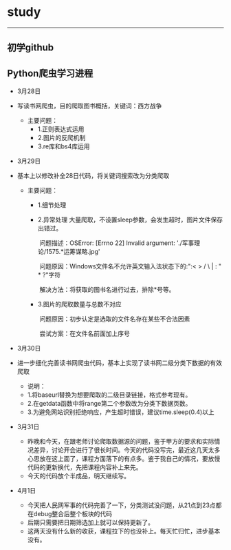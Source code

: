 # study
----------------------
初学github
--------------
##  Python爬虫学习进程

- 3月28日

- 	写读书网爬虫，目的爬取图书概括，关键词：西方战争
	
	- 	主要问题：
		- 1.正则表达式运用
		- 2.图片的反爬机制
		- 3.re库和bs4库运用
	
- 3月29日

- 基本上以修改补全28日代码，将关键词搜索改为分类爬取

  - 主要问题：

    - 1.细节处理
      
    - 2.异常处理   大量爬取，不设置sleep参数，会发生超时，图片文件保存出错过。    

      ​			问题描述：OSError: [Errno 22] Invalid argument: './军事理论/1575.*运筹谋略.jpg'

      ​			问题原因：Windows文件名不允许英文输入法状态下的:":< > / \ | : " * ?"字符

      ​			解决方法：将获取的图书名进行过去，排除*号等。

    - 3.图片的爬取数量与总数不对应  	

      ​			问题原因：初步认定是选取的文件名存在某些不合法因素  

      ​			尝试方案：在文件名前面加上序号

- 3月30日

- 进一步细化完善读书网爬虫代码，基本上实现了读书网二级分类下数据的有效爬取

	- 说明：
	- 	1.将baseurl替换为想要爬取的二级目录链接，格式参考现有。
	- 	2.在getdata函数中将range第二个参数改为分类下数据页数。
	- 	3.为避免网站识别拒绝响应，产生超时错误，建议time.sleep(0.4)以上
	
- 3月31日

  - 昨晚和今天，在跟老师讨论爬取数据源的问题，鉴于甲方的要求和实际情况差异，讨论开会进行了很长时间。今天的代码没写完，最近这几天太多心思放在这上面了，课程方面落下的有点多。鉴于我自己的情况，要放慢代码的更新换代，先把课程内容补上来先。
  - 今天的代码放个半成品，明天继续写。

- 4月1日
  - 今天把人民网军事的代码完善了一下，分类测试没问题，从21点到23点都在debug整合后整个板块的代码
  - 后期只需要把日期筛选加上就可以保持更新了。
  - 这两天没有什么新的收获，课程拉下的也没补上。每天忙归忙，进步基本没有。